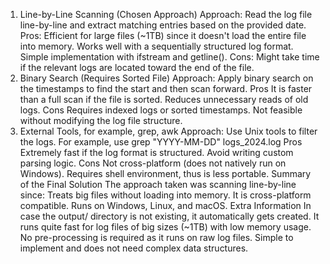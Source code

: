 1. Line-by-Line Scanning (Chosen Approach)
Approach: Read the log file line-by-line and extract matching entries based on the provided date.
Pros:
Efficient for large files (~1TB) since it doesn't load the entire file into memory.
Works well with a sequentially structured log format.
Simple implementation with ifstream and getline().
Cons:
Might take time if the relevant logs are located toward the end of the file.
2. Binary Search (Requires Sorted File)
Approach: Apply binary search on the timestamps to find the start and then scan forward.
Pros
It is faster than a full scan if the file is sorted.
Reduces unnecessary reads of old logs.
Cons
Requires indexed logs or sorted timestamps.
Not feasible without modifying the log file structure.
3. External Tools, for example, grep, awk
Approach: Use Unix tools to filter the logs. For example, use grep "YYYY-MM-DD" logs_2024.log
Pros
Extremely fast if the log format is structured.
Avoid writing custom parsing logic.
Cons
Not cross-platform (does not natively run on Windows).
Requires shell environment, thus is less portable.
Summary of the Final Solution
The approach taken was scanning line-by-line since:
Treats big files without loading into memory.
It is cross-platform compatible. Runs on Windows, Linux, and macOS.
Extra Information
In case the output/ directory is not existing, it automatically gets created.
It runs quite fast for log files of big sizes (~1TB) with low memory usage.
No pre-processing is required as it runs on raw log files.
Simple to implement and does not need complex data structures.
